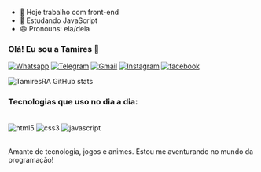 
- 🔭 Hoje trabalho com front-end
- 🌱 Estudando JavaScript
- 😄 Pronouns: ela/dela



### Olá! Eu sou a Tamires 🤟
[![Whatsapp](https://img.shields.io/badge/WhatsApp-25D366?style=for-the-badge&logo=whatsapp&logoColor=white)](https://api.whatsapp.com/send?phone=5577991691099)
[![Telegram](https://img.shields.io/badge/Telegram-2CA5E0?style=for-the-badge&logo=telegram&logoColor=white)](https://t.me/Tamires_RA)
[![Gmail](https://img.shields.io/badge/Gmail-D14836?style=for-the-badge&logo=gmail&logoColor=white)](https://mail.google.com/mail/u/0/)
[![Instagram](https://img.shields.io/badge/Instagram-E4405F?style=for-the-badge&logo=instagram&logoColor=white)](https://www.instagram.com/ttamires_ra/)
[![facebook](https://img.shields.io/badge/Facebook-1877F2?style=for-the-badge&logo=facebook&logoColor=white)](https://www.facebook.com/tamires.rodriguesamorim.9/)

![TamiresRA GitHub stats](https://github-readme-stats.vercel.app/api?username=TamiresRA&show_icons=true&theme=cobalt)


### Tecnologias que uso no dia a dia:

<div style="display: inline_block"><br/>
  <img align="center" alt="html5" src="https://img.shields.io/badge/HTML5-E34F26?style=for-the-badge&logo=html5&logoColor=white" />
  <img align="center" alt="css3" src="https://img.shields.io/badge/CSS3-1572B6?style=for-the-badge&logo=css3&logoColor=white" />
  <img align="center" alt="javascript" src="https://img.shields.io/badge/JavaScript-F7DF1E?style=for-the-badge&logo=javascript&logoColor=black" />
</div><br/>

Amante de tecnologia, jogos e animes. Estou me aventurando no mundo da programação!
